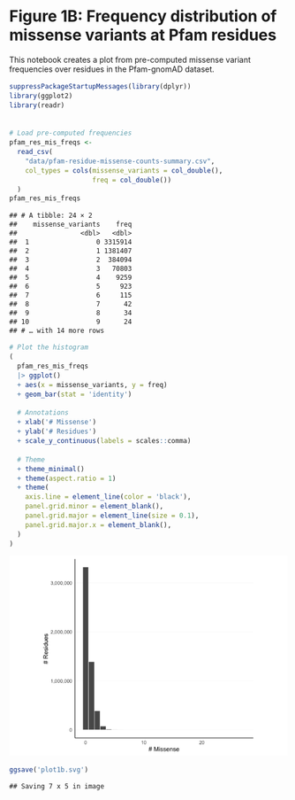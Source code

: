 Figure 1B: Frequency distribution of missense variants at Pfam residues
================

This notebook creates a plot from pre-computed missense variant
frequencies over residues in the Pfam-gnomAD dataset.

``` r
suppressPackageStartupMessages(library(dplyr))
library(ggplot2)
library(readr)


# Load pre-computed frequencies
pfam_res_mis_freqs <-
  read_csv(
    "data/pfam-residue-missense-counts-summary.csv",
    col_types = cols(missense_variants = col_double(),
                     freq = col_double())
  )
pfam_res_mis_freqs
```

    ## # A tibble: 24 × 2
    ##    missense_variants    freq
    ##                <dbl>   <dbl>
    ##  1                 0 3315914
    ##  2                 1 1381407
    ##  3                 2  384094
    ##  4                 3   70803
    ##  5                 4    9259
    ##  6                 5     923
    ##  7                 6     115
    ##  8                 7      42
    ##  9                 8      34
    ## 10                 9      24
    ## # … with 14 more rows

``` r
# Plot the histogram
(
  pfam_res_mis_freqs
  |> ggplot()
  + aes(x = missense_variants, y = freq)
  + geom_bar(stat = 'identity')
  
  # Annotations
  + xlab('# Missense')
  + ylab('# Residues')
  + scale_y_continuous(labels = scales::comma)
  
  # Theme
  + theme_minimal()
  + theme(aspect.ratio = 1)
  + theme(
    axis.line = element_line(color = 'black'),
    panel.grid.minor = element_blank(),
    panel.grid.major = element_line(size = 0.1),
    panel.grid.major.x = element_blank(),
  )
)
```

![](pfam-residue-missense-hist_files/figure-gfm/unnamed-chunk-1-1.png)<!-- -->

``` r
ggsave('plot1b.svg')
```

    ## Saving 7 x 5 in image
